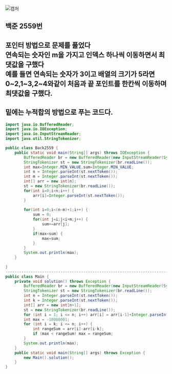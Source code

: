 ![캡처](https://user-images.githubusercontent.com/48542532/210927939-c5b6c3c3-9250-408d-a577-bc96ed4c850c.PNG)
## 백준 2559번
포인터 방법으로 문제를 풀었다 <br>
연속되는 숫자인 m을 가지고 인덱스 하나씩 이동하면서 최댓값을 구했다<br>
예를 들면 연속되는 숫자가 3이고 배열의 크기가 5라면 <br>
0~2,1~3,2~4와같이 처음과 끝 포인트를 한칸씩 이동하며 최댓값을 구했다.<br>
---
밑에는 누적합의 방법으로 푸는 코드다.
---
```java
import java.io.BufferedReader;
import java.io.IOException;
import java.io.InputStreamReader;
import java.util.StringTokenizer;

public class Back2559 {
	public static void main(String[] args) throws IOException {
		BufferedReader br = new BufferedReader(new InputStreamReader(System.in));
		StringTokenizer st = new StringTokenizer(br.readLine());
		int max=Integer.MIN_VALUE,sum=Integer.MIN_VALUE;
		int n = Integer.parseInt(st.nextToken());
		int m = Integer.parseInt(st.nextToken());
		int[] arr = new int[n];
		st = new StringTokenizer(br.readLine());
		for(int i=0;i<n;i++) {
			arr[i]=Integer.parseInt(st.nextToken());
		}
		
		for(int i=0;i<(n-m)+1;i++) {
			sum = 0;
			for(int j=i;j<i+m;j++) {
				sum+=arr[j];
			}
			if(max<sum) {
				max=sum;
			}
		}
		System.out.println(max);
	}
	
}
----------------------------------------------------------------------------------
public class Main {
    private void solution() throws Exception {
        BufferedReader br = new BufferedReader(new InputStreamReader(System.in));
        StringTokenizer st = new StringTokenizer(br.readLine());
        int n = Integer.parseInt(st.nextToken());
        int k = Integer.parseInt(st.nextToken());
        int[] arr = new int[n+1];
        st = new StringTokenizer(br.readLine());
        for (int i = 1; i <= n; i++) arr[i] = arr[i-1]+Integer.parseInt(st.nextToken());
        int max = -10000001;
        for (int i = k; i <= n; i++) {
            int rangeSum = arr[i]-arr[i-k];
            if (max < rangeSum) max = rangeSum;
        }
        System.out.println(max);
    }
    public static void main(String[] args) throws Exception {
        new Main().solution();
    }
}
```
